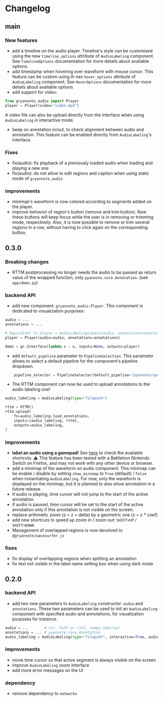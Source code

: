 # Changelog

## main

### New features

- add a timeline on the audio player. Timeline's style can be customised using the new `timeline_options` attribute of `AudioLabeling` component.
See `TimelineOptions` documentation for more details about available options
- add timestamp when hovering over waveform with mouse cursor. This feature can be custom using th nex `hover_options` attribute of `AudioLabeling` component.
See `HoverOptions` documentation for more details about available options
- add support for video:
```python
from gryannote_audio import Player
player = Player(video="video.mp4")
```
A video file can also be upload directly from the interface when using `AudioLabeling` in interactive mode.
- beep on annotation in/out, to check alignment between audio and annotation. This feature can be enabled directly
from `AudioLabeling`'s interface.

### Fixes

- fix(audio): fix playback of a previously loaded audio when loading and playing a new one
- fix(audio): do not allow to edit regions and caption when using static mode of `gryannote_audio`

### improvements

- minimap's waveform is now colored according to segments added on the player.
- improve behavior of region's button (remove and trim button). Now these buttons will keep focus while the user is in removing or trimming mode, respectively. Also, it is now possible to remove or trim several regions in a row, without having to click
again on the corresponding button.

## 0.3.0

### Breaking changes

- RTTM postprocessing no longer needs the audio to be passed as return value of the wrapped function, only `pyannote.core.Annotation`. (see `app/demo.py`)

### backend API

- add new component: `gryannote_audio.Player`. This component is dedicated to visualization purposes:
```python
audio = ...
annotations = ...

# Equivalent to player = AudioLabeling(audio=audio, annotations=annotations, interactive=False, type="filepath")
player = Player(audio=audio, annotations=annotations)

demo = gr.Interface(lambda x : x, inputs=None, outputs=player)
```

- add `default_pipeline` parameter to `PipelineSelection`. This parameter allows to select a default pipeline for the component's pipeline dropdown.
```python
    pipeline_selector = PipelineSelector(default_pipeline="pyannote/speaker-diarization-3.1")
```

- The RTTM component can now be used to upload annotations to the audio labeling one!
```python
audio_labeling = AudioLabeling(type="filepath")

rttm = RTTM()
rttm.upload(
    fn=audio_labeling.load_annotations,
    inputs=[audio_labeling, rttm],
    outputs=audio_labeling,
)
```

### improvements

- **label an audio using a gamepad!** See [here](https://github.com/clement-pages/gryannote/tree/audio-labeling-with-gamepad/gryannote/audio#gamepad-shortcuts) to check the available shortcuts.
⚠️ This feature has been tested with a Battletron Nintendo Switch on Firefox, and may not work with any other device or browser.
- add a minimap of the waveform on audio component. This minimap can be enable / disable by setting `show_minimap` to `True` (default) / `False` when instantiating `AudioLabeling`. For now, only the waveform
is displayed on the minimap, but it is planned to also show annotation in a future release.
- if audio is playing, time cursor will not jump to the start of the active annotation
- if audio is paused, time cursor will be set to the start of the active annotation only if this annotation is not visible on the screen.
- replace arithmetic zoom (z = z + delta) by a geometric one (z = z * coef)
- add new shortcuts to speed up zoom in / zoom out: `SHIFT+UP` / `SHIFT+DOWN`
- Management of overlapped regions is now devolved to `@gryannote/wavesurfer.js`

### fixes

- fix display of overlapping regions when splitting an annotation
- fix text not visible in the label name setting box when using dark mode

## 0.2.0

### backend API
- add two new parameters to `AudioLabeling` constructor: `audio` and `annotations`. These two parameters can be used to init an `AudioLabeling` component with specified audio and annotations, for visualization purposes for instance.
```python
audio = ...       # str, Path or (int, numpy.ndarray)
annotations = ... # pyannote.core.Annotation
audio_labeling = AudioLabeling(type="filepath", interactive=True, audio=audio, annotations=annotations)
```

### improvements
- move time cursor so that active segment is always visible on the screen
- improve `AudioLabeling` zoom interface
- add more error messages on the UI

### dependency
- remove dependency to `networkx`
